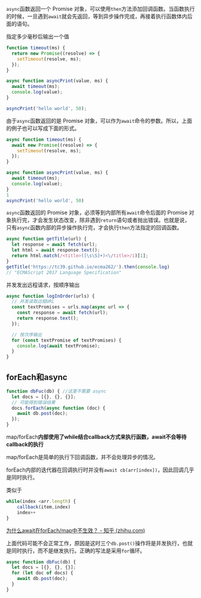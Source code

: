 `async`函数返回一个 Promise 对象，可以使用`then`方法添加回调函数。当函数执行的时候，一旦遇到`await`就会先返回，等到异步操作完成，再接着执行函数体内后面的语句。

指定多少毫秒后输出一个值

```js
function timeout(ms) {
  return new Promise((resolve) => {
    setTimeout(resolve, ms);
  });
}

async function asyncPrint(value, ms) {
  await timeout(ms);
  console.log(value);
}

asyncPrint('hello world', 50);
```

由于`async`函数返回的是 Promise 对象，可以作为`await`命令的参数。所以，上面的例子也可以写成下面的形式。

```js
async function timeout(ms) {
  await new Promise((resolve) => {
    setTimeout(resolve, ms);
  });
}

async function asyncPrint(value, ms) {
  await timeout(ms);
  console.log(value);
}
1
asyncPrint('hello world', 50)
```

`async`函数返回的 Promise 对象，必须等到内部所有`await`命令后面的 Promise 对象执行完，才会发生状态改变，除非遇到`return`语句或者抛出错误。也就是说，只有`async`函数内部的异步操作执行完，才会执行`then`方法指定的回调函数。

```javascript
async function getTitle(url) {
  let response = await fetch(url);
  let html = await response.text();
  return html.match(/<title>([\s\S]+)<\/title>/i)[1];
}
getTitle('https://tc39.github.io/ecma262/').then(console.log)
// "ECMAScript 2017 Language Specification"
```

并发发出远程请求，按顺序输出

```javascript
async function logInOrder(urls) {
  // 并发读取远程URL
  const textPromises = urls.map(async url => {
    const response = await fetch(url);
    return response.text();
  });

  // 按次序输出
  for (const textPromise of textPromises) {
    console.log(await textPromise);
  }
}
```

## forEach和async

```js
function dbFuc(db) { //这里不需要 async
  let docs = [{}, {}, {}];
  // 可能得到错误结果
  docs.forEach(async function (doc) {
    await db.post(doc);
  });
}
```

map/forEach**内部使用了while结合callback方式来执行函数，await不会等待callback的执行**

map/forEach是简单的执行下回调函数，并不会处理异步的情况。

forEach内部的迭代器在回调执行时并没有`await cb(arr[index])`，因此回调几乎是同时执行。

类似于

```js
while(index <arr.length) {
    callback(item,index)
    index++
}
```

[为什么await在forEach/map中不生效？ - 知乎 (zhihu.com)](https://zhuanlan.zhihu.com/p/566467454)

上面代码可能不会正常工作，原因是这时三个`db.post()`操作将是并发执行，也就是同时执行，而不是继发执行。正确的写法是采用`for`循环。

```js
async function dbFuc(db) {
  let docs = [{}, {}, {}];
  for (let doc of docs) {
    await db.post(doc);
  }
}
```
